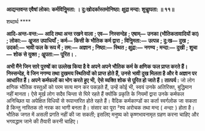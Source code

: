**आद्यन्तवन्त एवैषां लोका: कर्मविनिॢमता: ।** **दु:खोदर्कास्तमोनिष्ठा: क्षुद्रा मन्दा: शुचाॢपता: ॥ ११॥** 

शब्दार्थ **** 

**आदि-अन्त-वन्त:—** **आदि तथा अन्त रखने वाला** **; एव—** **निस्सन्देह** **; एषाम्—** **उनका (भौतिकतावादियों का)** **; लोका:—** **अॢजत** **उपाधियाँ** **; कर्म—** **किसी के भौतिक कर्म द्वारा** **; विनिॢमता:—** **उत्पन्न** **; दु:ख—** **दुख** **; उदर्का:—** **भावी फल के रूप में** **; तम:—** **अज्ञान** **; निष्ठा:—** **स्थित** **; क्षुद्रा:—** **नगण्य** **; मन्दा:—** **दुखी** **; शुचा—** **शोक से युक्त** **; अॢपता:—** **पूरित।** **.** 

**अभी मैंने जिन सारे पुरुषों का उल्लेख किया है वे अपने अपने भौतिक कर्म के क्षणिक** **फल प्राप्त करते हैं। निस्सन्देह, वे जिन नगण्य तथा दुखमय स्थितियों को प्राप्त होते हैं, उनसे** **भावी दुख मिलता है और वे अज्ञान पर आधारित हैं। अपने कर्मफलों का भोग करते हुए भी,** **ऐसे व्यक्ति शोक से पूरित हो जाते हैं।** **तात्पर्य :** जो लोग क्षणिक भौतिक वस्तुओं को परम सत्य मान कर पकड़ते हैं, उन्हें कोई भी, स्वयं उनके अतिरिक्त, बुद्धिमान नहीं मानता। ऐसे मूर्ख लोग सदैव चिन्ता से घिरे रहते हैं क्योंकि प्रकृति के नियमों द्वारा उनके कर्मफल अनिच्छित या अपेक्षित विधियों से रूपान्तरित होते रहते हैं। वैदिक कर्मकाण्डों का कर्ता स्वर्गलोक जा सकता है किन्तु नास्तिक तो नरक का भागी बनता है। संसार का पूरा ²श्य अरोचक तथा मन्द ( *मन्दा:* ) होता है। भौतिक जगत में असली प्रगति नहीं की जा सकती; इसलिए मनुष्य को कृष्णभावनामृत ग्रहण करना चाहिए और भगवद्धाम जाने की तैयारी करनी चाहिए।  